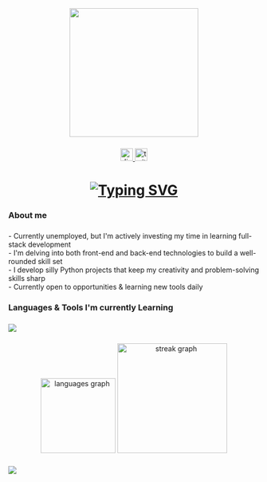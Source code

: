 <div align="center">
  <img height="258" src="https://github.com/Luna-Salamanca/Luna-Salamanca/blob/main/assets/gifs/anime-girl.gif"  />
</div>

###

<div align="center">
  <a href="https://discordapp.com/users/119562210686140419" target="_blank">
    <img src="https://img.shields.io/static/v1?message=Discord&logo=discord&label=&color=7289DA&logoColor=white&labelColor=&style=for-the-badge" height="25" alt="discord logo"  />
  </a>
  <a href="https://www.twitch.tv/hi_im_waza" target="_blank">
    <img src="https://img.shields.io/static/v1?message=Twitch&logo=twitch&label=&color=9146FF&logoColor=white&labelColor=&style=for-the-badge" height="25" alt="twitch logo"  />
  </a>
</div>

###

<h1 align="center">
<a href="https://git.io/typing-svg"><img src="https://readme-typing-svg.demolab.com?font=Fira+Code&size=30&pause=2000&color=F2A9FF&center=true&random=true&width=435&lines=hey+i'm+luna+%F0%9F%92%9C%F0%9F%8F%B3%EF%B8%8F%E2%80%8D%E2%9A%A7%EF%B8%8F" alt="Typing SVG" /></a>
  </a></h1>

###

<h3 align="left">About me</h3>

###

<p align="left">
  - Currently unemployed, but I'm actively investing my time in learning full-stack development
  <br>
  - I'm delving into both front-end and back-end technologies to build a well-rounded skill set
  <br>
  - I develop silly Python projects that keep my creativity and problem-solving skills sharp
  <br>
  - Currently open to opportunities & learning new tools daily
</p>

###

<h3 align="left">Languages & Tools I'm currently Learning</h3>

###

<p align="left">
  <img src="https://skillicons.dev/icons?i=python,js,ts,react,graphql,go" />
</p>


###

<div align="center">
  <img src="https://github-readme-stats.vercel.app/api/top-langs?username=Luna-Salamanca&locale=en&hide_title=false&layout=compact&card_width=320&langs_count=4&theme=aura&hide_border=true&order=2" height="150" alt="languages graph"  />
  <img src="https://streak-stats.demolab.com?user=Luna-Salamanca&locale=en&mode=daily&theme=aura&hide_border=true&border_radius=5&order=3" height="220" alt="streak graph"  />
</div>

###

<img align="left" src="https://visitor-badge.laobi.icu/badge?page_id=Luna-Salamanca.Luna-Salamanca&right_color=rebeccapurple"  />

###



